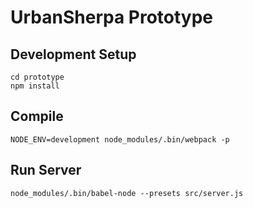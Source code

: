 # UrbanSherpa Prototype

## Development Setup
```
cd prototype
npm install
```

## Compile
```
NODE_ENV=development node_modules/.bin/webpack -p
```

## Run Server
```
node_modules/.bin/babel-node --presets src/server.js
```
